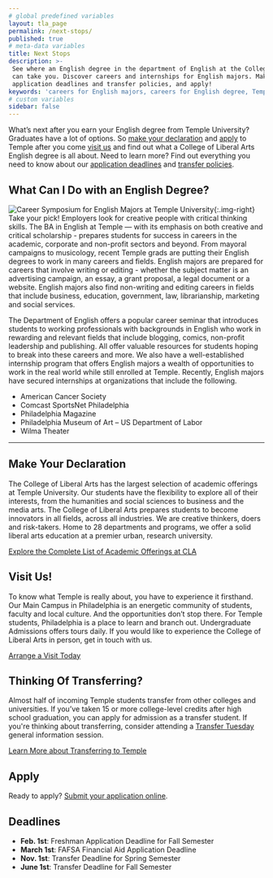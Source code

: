 ```yaml
---
# global predefined variables
layout: tla_page
permalink: /next-stops/
published: true
# meta-data variables
title: Next Stops
description: >-
 See where an English degree in the department of English at the College of Liberal Arts at Temple University
 can take you. Discover careers and internships for English majors. Make your declaration, find out about our 
 application deadlines and transfer policies, and apply!
keywords: 'careers for English majors, careers for English degree, Temple Department of English, internships English majors'
# custom variables
sidebar: false
---
```

What’s next after you earn your English degree from Temple University? Graduates have a lot of options. So [make your declaration](#make-your-declaration) and [apply](#apply) to Temple after you come [visit us](#visit-us) and find out what a College of Liberal Arts English degree is all about. Need to learn more? Find out everything you need to know about our [application deadlines](#deadlines) and [transfer policies](#thinking-of-transferring).

## What Can I Do with an English Degree?
![Career Symposium for English Majors at Temple University]({{site.baseurl}}/media/english-major-career-symposium.jpg){:.img-right}
Take your pick! Employers look for creative people with critical thinking skills. The BA in English at Temple — with its emphasis on both creative and critical scholarship - prepares students for success in careers in the academic, corporate and non-profit sectors and beyond. From mayoral campaigns to musicology, recent Temple grads are putting their English degrees to work in many careers and fields. English majors are prepared for careers that involve writing or editing - whether the subject matter is an advertising campaign, an essay, a grant proposal, a legal document or a website. English majors also find non-writing and editing careers in fields that include business, education, government, law, librarianship, marketing and social services.

The Department of English offers a popular career seminar that introduces students to working professionals with backgrounds in English who work in rewarding and relevant fields that include blogging, comics, non-profit leadership and publishing. All offer valuable resources for students hoping to break into these careers and more. We also have a well-established internship program that offers English majors a wealth of opportunities to work in the real world while still enrolled at Temple. Recently, English majors have secured internships at organizations that include the following.

- American Cancer Society
- Comcast SportsNet Philadelphia
- Philadelphia Magazine
- Philadelphia Museum of Art
– US Department of Labor
- Wilma Theater

___

## Make Your Declaration
The College of Liberal Arts has the largest selection of academic offerings at Temple University. Our students have the flexibility to explore all of their interests, from the humanities and social sciences to business and the media arts. The College of Liberal Arts prepares students to become innovators in all fields, across all industries. We are creative thinkers, doers and risk-takers. Home to 28 departments and programs, we offer a solid liberal arts education at a premier urban, research university.

[Explore the Complete List of Academic Offerings at CLA](https://www.liberalarts.temple.edu)

## Visit Us!
To know what Temple is really about, you have to experience it firsthand. Our Main Campus in Philadelphia is an energetic community of students, faculty and local culture. And the opportunities don’t stop there. For Temple students, Philadelphia is a place to learn and branch out. Undergraduate Admissions offers tours daily. If you would like to experience the College of Liberal Arts in person, get in touch with us.

[Arrange a Visit Today](http://admissions.temple.edu/visit)

## Thinking Of Transferring?
Almost half of incoming Temple students transfer from other colleges and universities. If you’ve taken 15 or more college-level credits after high school graduation, you can apply for admission as a transfer student.  If you're thinking about transferring, consider attending a [Transfer Tuesday](http://admissions.temple.edu/visit/transfer-tuesday) general information session.

[Learn More about Transferring to Temple](http://admissions.temple.edu/apply/transfer-applicant)

## Apply
Ready to apply? [Submit your application online](http://admissions.temple.edu/apply).

## Deadlines
- **Feb. 1st**: Freshman Application Deadline for Fall Semester
- **March 1st**: FAFSA Financial Aid Application Deadline
- **Nov. 1st**: Transfer Deadline for Spring Semester
- **June 1st**: Transfer Deadline for Fall Semester

